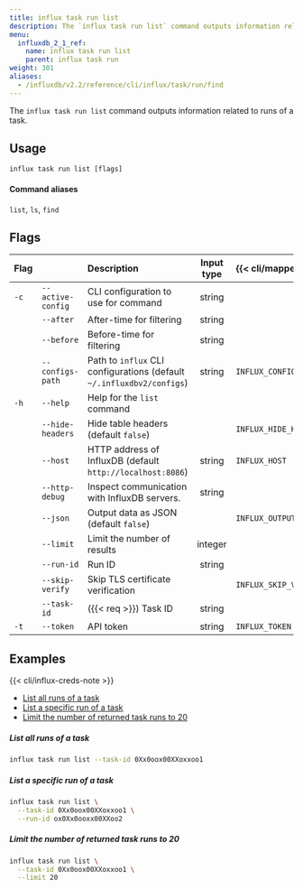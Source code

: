 ```yaml
---
title: influx task run list
description: The `influx task run list` command outputs information related to runs of a task.
menu:
  influxdb_2_1_ref:
    name: influx task run list
    parent: influx task run
weight: 301
aliases:
  - /influxdb/v2.2/reference/cli/influx/task/run/find
---
```


The `influx task run list` command outputs information related to runs of a task.

## Usage
```
influx task run list [flags]
```

#### Command aliases
`list`, `ls`, `find`

## Flags
| Flag |                   | Description                                                           | Input type | {{< cli/mapped >}}    |
|:-----|:------------------|:----------------------------------------------------------------------|:----------:|:----------------------|
| `-c` | `--active-config` | CLI configuration to use for command                                  | string     |                       |
|      | `--after`         | After-time for filtering                                              | string     |                       |
|      | `--before`        | Before-time for filtering                                             | string     |                       |
|      | `--configs-path`  | Path to `influx` CLI configurations (default `~/.influxdbv2/configs`) | string     | `INFLUX_CONFIGS_PATH` |
| `-h` | `--help`          | Help for the `list` command                                           |            |                       |
|      | `--hide-headers`  | Hide table headers (default `false`)                                  |            | `INFLUX_HIDE_HEADERS` |
|      | `--host`          | HTTP address of InfluxDB (default `http://localhost:8086`)            | string     | `INFLUX_HOST`         |
|      | `--http-debug`    | Inspect communication with InfluxDB servers.                          | string     |                       |
|      | `--json`          | Output data as JSON (default `false`)                                 |            | `INFLUX_OUTPUT_JSON`  |
|      | `--limit`         | Limit the number of results                                           | integer    |                       |
|      | `--run-id`        | Run ID                                                                | string     |                       |
|      | `--skip-verify`   | Skip TLS certificate verification                                     |            | `INFLUX_SKIP_VERIFY`  |
|      | `--task-id`       | ({{< req >}}) Task ID                                                 | string     |                       |
| `-t` | `--token`         | API token                                                             | string     | `INFLUX_TOKEN`        |

## Examples

{{< cli/influx-creds-note >}}

- [List all runs of a task](#list-all-runs-of-a-task)
- [List a specific run of a task](#list-a-specific-run-of-a-task)
- [Limit the number of returned task runs to 20](#limit-the-number-of-returned-task-runs-to-20)

##### List all runs of a task
```sh
influx task run list --task-id 0Xx0oox00XXoxxoo1
```

##### List a specific run of a task
```sh
influx task run list \
  --task-id 0Xx0oox00XXoxxoo1 \
  --run-id ox0Xx0ooxx00XXoo2
```

##### Limit the number of returned task runs to 20
```sh
influx task run list \
  --task-id 0Xx0oox00XXoxxoo1 \
  --limit 20
```

